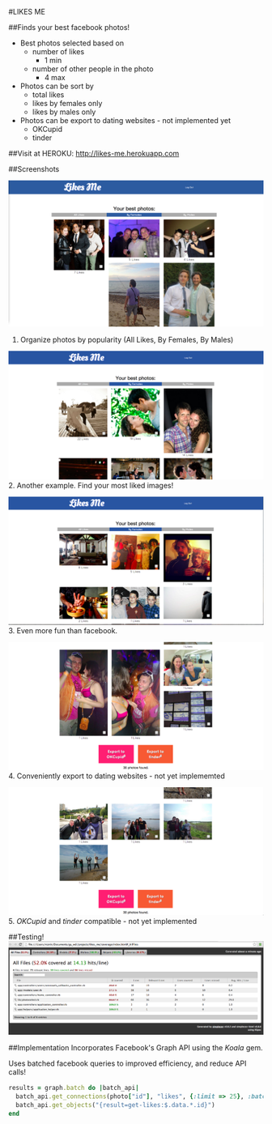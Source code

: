 #LIKES ME

##Finds your best facebook photos!

* Best photos selected based on 
  * number of likes
    * 1 min
  * number of other people in the photo
    * 4 max
* Photos can be sort by
  * total likes
  * likes by females only
  * likes by males only
* Photos can be export to dating websites - not implemented yet
  * OKCupid
  * tinder
  
  
##Visit at
HEROKU: http://likes-me.herokuapp.com

##Screenshots

![Example1](public/images/male_example.png)
1. Organize photos by popularity (All Likes, By Females, By Males)

![Example1](public/images/female_example.png)
2. Another example. Find your most liked images!

![Example1](public/images/male_example2.png)
3. Even more fun than facebook.

![Example1](public/images/female_example2.png)
4. Conveniently export to dating websites - not yet implememted

![Example1](public/images/male_example3.png)
5. *OKCupid* and *tinder* compatible - not yet implemented

##Testing!
![Testing coverage](public/images/test_coverage.png)

##Implementation
Incorporates Facebook's Graph API using the *Koala* gem.

Uses batched facebook queries to improved efficiency, and reduce API calls!
```ruby
results = graph.batch do |batch_api|
  batch_api.get_connections(photo["id"], "likes", {:limit => 25}, :batch_args => {:name => "get-likes", :omit_response_on_success => false})
  batch_api.get_objects("{result=get-likes:$.data.*.id}")  
end
````



